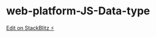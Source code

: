 # web-platform-JS-Data-type

[Edit on StackBlitz ⚡️](https://stackblitz.com/edit/web-platform-vfcxdm)